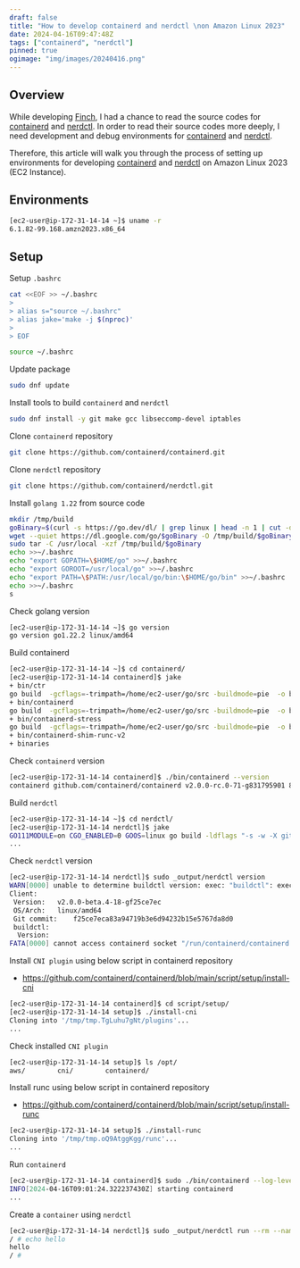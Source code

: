 ```yaml
---
draft: false
title: "How to develop containerd and nerdctl \non Amazon Linux 2023"
date: 2024-04-16T09:47:48Z
tags: ["containerd", "nerdctl"]
pinned: true
ogimage: "img/images/20240416.png"
---
```


## Overview

While developing [Finch](https://github.com/runfinch/finch), I had a chance to read the source codes for [containerd](https://github.com/containerd/containerd) and [nerdctl](https://github.com/containerd/nerdctl). In order to read their source codes more deeply, I need development and debug environments for [containerd](https://github.com/containerd/containerd) and [nerdctl](https://github.com/containerd/nerdctl).

Therefore, this article will walk you through the process of setting up environments for developing [containerd](https://github.com/containerd/containerd) and [nerdctl](https://github.com/containerd/nerdctl) on Amazon Linux 2023 (EC2 Instance).

## Environments

```bash
[ec2-user@ip-172-31-14-14 ~]$ uname -r
6.1.82-99.168.amzn2023.x86_64
```

## Setup

Setup `.bashrc`

```bash
cat <<EOF >> ~/.bashrc
>
> alias s="source ~/.bashrc"
> alias jake='make -j $(nproc)'
>
> EOF
```

```bash
source ~/.bashrc
```

Update package

```bash
sudo dnf update
```

Install tools to build `containerd` and `nerdctl`

```bash
sudo dnf install -y git make gcc libseccomp-devel iptables
```

Clone `containerd` repository

```bash
git clone https://github.com/containerd/containerd.git
```

Clone `nerdctl` repository

```bash
git clone https://github.com/containerd/nerdctl.git
```

Install `golang 1.22` from source code

```bash
mkdir /tmp/build
goBinary=$(curl -s https://go.dev/dl/ | grep linux | head -n 1 | cut -d'"' -f4 | cut -d"/" -f3)
wget --quiet https://dl.google.com/go/$goBinary -O /tmp/build/$goBinary
sudo tar -C /usr/local -xzf /tmp/build/$goBinary
echo >>~/.bashrc
echo "export GOPATH=\$HOME/go" >>~/.bashrc
echo "export GOROOT=/usr/local/go" >>~/.bashrc
echo "export PATH=\$PATH:/usr/local/go/bin:\$HOME/go/bin" >>~/.bashrc
echo >>~/.bashrc
s
```

Check golang version

```bash
[ec2-user@ip-172-31-14-14 ~]$ go version
go version go1.22.2 linux/amd64
```

Build containerd

```bash
[ec2-user@ip-172-31-14-14 ~]$ cd containerd/
[ec2-user@ip-172-31-14-14 containerd]$ jake
+ bin/ctr
go build  -gcflags=-trimpath=/home/ec2-user/go/src -buildmode=pie  -o bin/ctr -ldflags '-X github.com/containerd/containerd/v2/version.Version=v2.0.0-rc.0-71-g831795901 -X github.com/containerd/containerd/v2/version.Revision=8317959018015f6a1756ec8cd08be1093fd630a2 -X github.com/containerd/containerd/v2/version.Package=github.com/containerd/containerd -s -w ' -tags "urfave_cli_no_docs"  ./cmd/ctr
+ bin/containerd
go build  -gcflags=-trimpath=/home/ec2-user/go/src -buildmode=pie  -o bin/containerd -ldflags '-X github.com/containerd/containerd/v2/version.Version=v2.0.0-rc.0-71-g831795901 -X github.com/containerd/containerd/v2/version.Revision=8317959018015f6a1756ec8cd08be1093fd630a2 -X github.com/containerd/containerd/v2/version.Package=github.com/containerd/containerd -s -w ' -tags "urfave_cli_no_docs"  ./cmd/containerd
+ bin/containerd-stress
go build  -gcflags=-trimpath=/home/ec2-user/go/src -buildmode=pie  -o bin/containerd-stress -ldflags '-X github.com/containerd/containerd/v2/version.Version=v2.0.0-rc.0-71-g831795901 -X github.com/containerd/containerd/v2/version.Revision=8317959018015f6a1756ec8cd08be1093fd630a2 -X github.com/containerd/containerd/v2/version.Package=github.com/containerd/containerd -s -w ' -tags "urfave_cli_no_docs"  ./cmd/containerd-stress
+ bin/containerd-shim-runc-v2
+ binaries
```

Check `containerd` version

```bash
[ec2-user@ip-172-31-14-14 containerd]$ ./bin/containerd --version
containerd github.com/containerd/containerd v2.0.0-rc.0-71-g831795901 8317959018015f6a1756ec8cd08be1093fd630a2
```

Build `nerdctl`

```bash
[ec2-user@ip-172-31-14-14 ~]$ cd nerdctl/
[ec2-user@ip-172-31-14-14 nerdctl]$ jake
GO111MODULE=on CGO_ENABLED=0 GOOS=linux go build -ldflags "-s -w -X github.com/containerd/nerdctl/v2/pkg/version.Version=v2.0.0-beta.4-18-gf25ce7ec -X github.com/containerd/nerdctl/v2/pkg/version.Revision=f25ce7eca83a94719b3e6d94232b15e5767da8d0"   -o /home/ec2-user/nerdctl/_output/nerdctl github.com/containerd/nerdctl/v2/cmd/nerdctl
...
```

Check `nerdctl` version

```bash
[ec2-user@ip-172-31-14-14 nerdctl]$ sudo _output/nerdctl version
WARN[0000] unable to determine buildctl version: exec: "buildctl": executable file not found in $PATH
Client:
 Version:	v2.0.0-beta.4-18-gf25ce7ec
 OS/Arch:	linux/amd64
 Git commit:	f25ce7eca83a94719b3e6d94232b15e5767da8d0
 buildctl:
  Version:
FATA[0000] cannot access containerd socket "/run/containerd/containerd.sock": no such file or directory
```

Install `CNI plugin` using below script in containerd repository

- https://github.com/containerd/containerd/blob/main/script/setup/install-cni

```bash
[ec2-user@ip-172-31-14-14 containerd]$ cd script/setup/
[ec2-user@ip-172-31-14-14 setup]$ ./install-cni
Cloning into '/tmp/tmp.TgLuhu7gNt/plugins'...
...
```

Check installed `CNI plugin`

```bash
[ec2-user@ip-172-31-14-14 setup]$ ls /opt/
aws/        cni/        containerd/
```

Install runc using below script in containerd repository

- https://github.com/containerd/containerd/blob/main/script/setup/install-runc

```bash
[ec2-user@ip-172-31-14-14 setup]$ ./install-runc
Cloning into '/tmp/tmp.oQ9AtggKgg/runc'...
...
```

Run `containerd`

```bash
[ec2-user@ip-172-31-14-14 containerd]$ sudo ./bin/containerd --log-level debug
INFO[2024-04-16T09:01:24.322237430Z] starting containerd                           revision=8317959018015f6a1756ec8cd08be1093fd630a2 version=v2.0.0-rc.0-71-g831795901
...
```

Create a `container` using `nerdctl`

```bash
[ec2-user@ip-172-31-14-14 nerdctl]$ sudo _output/nerdctl run --rm --name test -it alpine sh
/ # echo hello
hello
/ #
```
